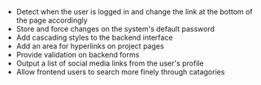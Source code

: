 - Detect when the user is logged in and change the link at the bottom of the page accordingly
- Store and force changes on the system's default password
- Add cascading styles to the backend interface
- Add an area for hyperlinks on project pages
- Provide validation on backend forms
- Output a list of social media links from the user's profile
- Allow frontend users to search more finely through catagories

